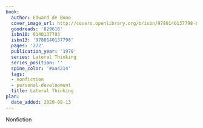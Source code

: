 ```yaml
---
book:
  author: Edward de Bono
  cover_image_url: http://covers.openlibrary.org/b/isbn/9780140137798-L.jpg
  goodreads: '829616'
  isbn10: 0140137793
  isbn13: '9780140137798'
  pages: '272'
  publication_year: '1970'
  series: Lateral Thinking
  series_position: ''
  spine_color: '#aa4214'
  tags:
  - nonfiction
  - personal-development
  title: Lateral Thinking
plan:
  date_added: 2020-08-13
---
```


Nonfiction
